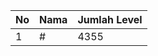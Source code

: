 | No | Nama            | Jumlah Level |
|----|-----------------|--------------|
| 1  | #    |    4355        |
